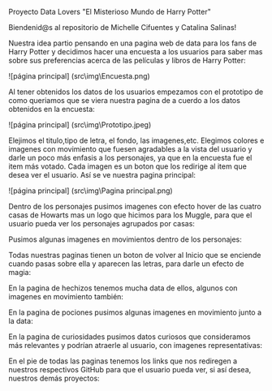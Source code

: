 Proyecto Data Lovers "El Misterioso Mundo de Harry Potter"

Biendenid@s al repositorio de Michelle Cifuentes y Catalina Salinas!

Nuestra idea partio pensando en una pagina web de data para los fans de Harry Potter y decidimos hacer una encuesta a los usuarios para saber mas sobre sus preferencias acerca de las películas y libros de Harry Potter:



![página principal] (src\img\Encuesta.png)

Al tener obtenidos los datos de los usuarios empezamos con el prototipo de como queriamos que se viera nuestra pagina de a cuerdo a los datos obtenidos en la encuesta: 


![página principal] (src\img\Prototipo.jpeg)


Elejimos el titulo,tipo de letra, el fondo, las imagenes,etc. Elegimos colores e imagenes con movimiento que fuesen agradables a la vista del usuario y darle un poco más enfasis a los personajes, ya que en la encuesta fue el item más votado. Cada imagen es un boton que los redirige al item que desea ver el usuario. Así se ve nuestra pagina principal:


![página principal] (src\img\Pagina principal.png)



Dentro de los personajes pusimos imagenes con efecto hover de las cuatro casas de Howarts mas un logo que hicimos para los Muggle, para que el usuario pueda ver los personajes agrupados por casas:




Pusimos algunas imagenes en movimientos dentro de los personajes:



Todas nuestras paginas tienen un boton de volver al Inicio que se enciende cuando pasas sobre ella y aparecen las letras, para darle un efecto de magia:



En la pagina de hechizos tenemos mucha data de ellos, algunos con imagenes en movimiento también:



En la pagina de pociones pusimos algunas imagenes en movimiento junto a la data:


En la pagina de curiosidades pusimos datos curiosos que consideramos más relevantes y podrían atraerle al usuario, con imagenes representativas:




En el pie de todas las paginas tenemos los links que nos rediregen a nuestros respectivos GitHub para que el usuario pueda ver, si así desea, nuestros demás proyectos:









